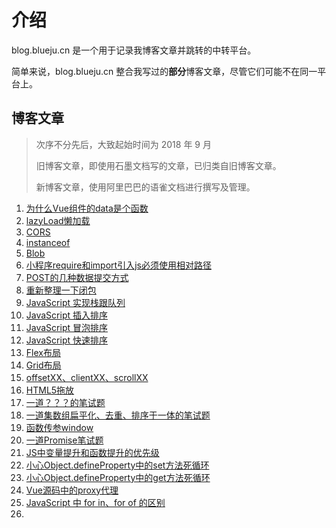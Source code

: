 # 介绍

blog.blueju.cn 是一个用于记录我博客文章并跳转的中转平台。

简单来说，blog.blueju.cn 整合我写过的**部分**博客文章，尽管它们可能不在同一平台上。

## 博客文章

> 次序不分先后，大致起始时间为 2018 年 9 月
>
> 旧博客文章，即使用石墨文档写的文章，已归类自旧博客文章。
>
> 新博客文章，使用阿里巴巴的语雀文档进行撰写及管理。

1. [为什么Vue组件的data是个函数](https://www.yuque.com/docs/share/2865e3d9-c087-4623-9a5d-cccac45d2527)
2. [lazyLoad懒加载](https://www.yuque.com/docs/share/89f17d75-8884-4770-afc0-dc8a0b9ceb79)
3. [CORS](https://www.yuque.com/docs/share/692b4f7d-e098-47e8-8072-d9a8d145aec5)
4. [instanceof](https://www.yuque.com/docs/share/1ad561a3-e77f-4725-8640-3b813f17c758)
5. [Blob](https://www.yuque.com/docs/share/8ff796d0-e556-40a3-a8b2-314d1841a0f5)
6. [小程序require和import引入js必须使用相对路径](https://www.yuque.com/docs/share/97632f2d-21e8-43da-add2-9dc17cb33c98)
7. [POST的几种数据提交方式](https://www.yuque.com/docs/share/097af11c-5872-4774-b6a8-087b60d84bc6)
8. [重新整理一下闭包](https://www.yuque.com/docs/share/548e05bc-0cfe-4706-b5a7-b8ae07e9c734)
9. [JavaScript 实现栈跟队列](https://www.yuque.com/docs/share/0a86d93c-3d79-4667-ac07-38d201cb0d61)
10. [JavaScript 插入排序](https://www.yuque.com/docs/share/02a2bd6f-7b77-4404-bee6-5ff55b42f9d9)
11. [JavaScript 冒泡排序](https://www.yuque.com/docs/share/e64885f6-344d-49b1-a4f5-56955decabeb)
12. [JavaScript 快速排序](https://www.yuque.com/docs/share/36f87fee-8fe6-4fd3-941e-5dfd91bdbd07)
13. [Flex布局](https://www.yuque.com/docs/share/b0b288ba-7175-4119-aacc-1ee247216742)
14. [Grid布局](https://www.yuque.com/docs/share/b0b288ba-7175-4119-aacc-1ee247216742)
15. [offsetXX、clientXX、scrollXX](https://www.yuque.com/docs/share/35c5709a-c119-43cc-a9aa-eec245ec9db5)
16. [HTML5拖放](https://www.yuque.com/docs/share/13e1c2da-b902-4a34-80cb-1c799b37f72b)
17. [一道？？？的笔试题](https://www.yuque.com/docs/share/d2f2f025-09ed-4094-b54b-017059217d72)
18. [一道集数组扁平化、去重、排序于一体的笔试题](https://www.yuque.com/docs/share/66a97bf3-98db-42b0-b708-8945f1f98b19)
19. [函数传参window](https://www.yuque.com/docs/share/e25ea536-0fad-4b37-af90-5aa993529b1c)
20. [一道Promise笔试题](https://www.yuque.com/docs/share/0b659873-68db-4566-a10e-44929dc22e95)
21. [JS中变量提升和函数提升的优先级](https://www.yuque.com/docs/share/cffd3bfd-faa8-486f-a9b7-d2ec7b4deacf)
22. [小心Object.defineProperty中的set方法死循环](https://www.yuque.com/docs/share/a8ff169f-0acd-4fa6-86a6-7d1829f88689)
23. [小心Object.defineProperty中的get方法死循环](https://www.yuque.com/docs/share/46cf1deb-ba89-4c1e-b666-877cb217f108)
24. [Vue源码中的proxy代理](https://www.yuque.com/docs/share/dcd7d8db-d0d2-4d84-9c87-6de306733dfc)
25. [JavaScript 中 for in、for of 的区别](https://www.yuque.com/docs/share/931ce575-8b87-4abc-972a-869526fc2ed9)
26. 

